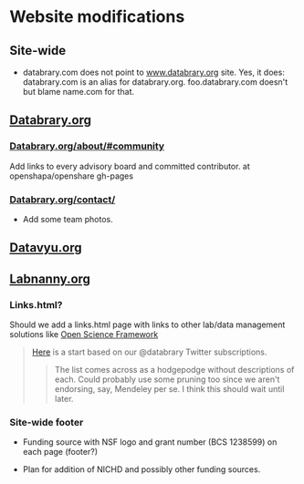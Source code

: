 # Website modifications

## Site-wide

- databrary.com does not point to www.databrary.org site.
  Yes, it does:
    databrary.com is an alias for databrary.org.
  foo.databrary.com doesn't but blame name.com for that.

## [Databrary.org](http://databrary.org)

### [Databrary.org/about/#community](http://staging.databrary.org/about/#community)

Add links to every advisory board and committed contributor. at openshapa/openshare gh-pages 

### [Databrary.org/contact/](http://staging.databrary.org/contact/)

- Add some team photos.

## [Datavyu.org](http://datavyu.org)

	 	
## [Labnanny.org](http://labnanny.org)

### Links.html?

Should we add a links.html page with links to other lab/data management solutions like [Open Science Framework](http://openscienceframework.org/)
> [Here](https://github.com/databrary/www/edit/master/links.html) is a start based on our @databrary Twitter subscriptions.
>> The list comes across as a hodgepodge without descriptions of each. Could probably use some pruning too since we aren't endorsing, say, Mendeley per se. I think this should wait until later.

### Site-wide footer

- Funding source with NSF logo and grant number (BCS 1238599) on each page (footer?)

- Plan for addition of NICHD and possibly other funding sources.

